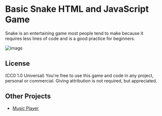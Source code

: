 # Basic Snake HTML and JavaScript Game
Snake is an entertaining game most people tend to make because it requires less lines of code and is a good practice for beginners.

![image](https://user-images.githubusercontent.com/89779009/185734303-074083c4-e1f5-4b5e-ab15-183e512eaf92.png)

## License
(CC0 1.0 Universal) You're free to use this game and code in any project, personal or commercial. Giving attribution is not required, but appreciated.

## Other Projects
- [Music Player](https://github.com/saiyameh/music-player.git)
